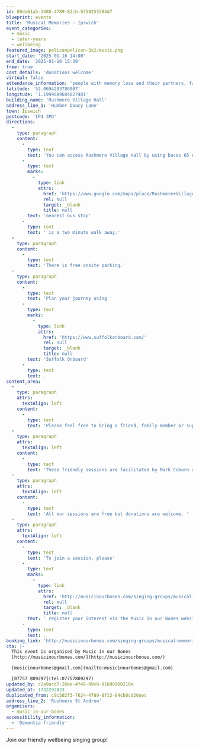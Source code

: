 ```yaml
---
id: 09de61a5-3488-4789-82cb-9758255584d7
blueprint: events
title: 'Musical Memories - Ipswich'
event_categories:
  - music
  - later-years
  - wellbeing
featured_image: pelicanpelican-3x2/music.png
start_date: '2025-01-16 14:00'
end_date: '2025-01-16 15:30'
free: true
cost_details: 'donations welcome'
virtual: false
attendance_information: 'people with memory loss and their partners, family members or close friends'
latitude: '52.0694203786907'
longitude: '1.1999689684027481'
building_name: 'Rushmere Village Hall'
address_line_1: 'Humber Doucy Lane'
town: Ipswich
postcode: 'IP4 3PD'
directions:
  -
    type: paragraph
    content:
      -
        type: text
        text: 'You can access Rushmere Village Hall by using buses 65 or 66. The '
      -
        type: text
        marks:
          -
            type: link
            attrs:
              href: 'https://www.google.com/maps/place/Rushmere+Village+Hall/@52.0693029,1.1954632,17z/data=!4m23!1m16!4m15!1m6!1m2!1s0x47d99f1ab05c3d81:0x9b2fdb1998414256!2sRushmere+Community+Hub!2m2!1d1.1999425!2d52.068996!1m6!1m2!1s0x47d99f053addd5e5:0x3db48323dc02f91b!2sPost+Box,+Rushmere+St+Andrew,+Ipswich+IP4+3PB!2m2!1d1.201398!2d52.067795!3e2!3m5!1s0x47d99f1abaf959bd:0xb3acc8eb7a3c4972!8m2!3d52.0692951!4d1.1999797!16s%2Fg%2F11bc73gqv3?entry=ttu&g_ep=EgoyMDI0MTExNy4wIKXMDSoASAFQAw%3D%3D'
              rel: null
              target: _blank
              title: null
        text: 'nearest bus stop'
      -
        type: text
        text: ' is a two minute walk away.'
  -
    type: paragraph
    content:
      -
        type: text
        text: 'There is free onsite parking.'
  -
    type: paragraph
    content:
      -
        type: text
        text: 'Plan your journey using '
      -
        type: text
        marks:
          -
            type: link
            attrs:
              href: 'https://www.suffolkonboard.com/'
              rel: null
              target: _blank
              title: null
        text: 'Suffolk Onboard'
      -
        type: text
        text: .
content_area:
  -
    type: paragraph
    attrs:
      textAlign: left
    content:
      -
        type: text
        text: 'Please feel free to bring a friend, family member or support worker with you! '
  -
    type: paragraph
    attrs:
      textAlign: left
    content:
      -
        type: text
        text: 'These friendly sessions are facilitated by Mark Coburn and Tracy Sharp and a team of wonderful singing volunteers. The sessions take place on the first and third Thursdays of the month.'
  -
    type: paragraph
    attrs:
      textAlign: left
    content:
      -
        type: text
        text: 'All our sessions are free but donations are welcome. '
  -
    type: paragraph
    attrs:
      textAlign: left
    content:
      -
        type: text
        text: 'To join a session, please'
      -
        type: text
        marks:
          -
            type: link
            attrs:
              href: 'http://musicinourbones.com/singing-groups/musical-memories/'
              rel: null
              target: _blank
              title: null
        text: ' register your interest via the Music in our Bones website'
      -
        type: text
        text: .
booking_link: 'http://musicinourbones.com/singing-groups/musical-memories/'
cta: |-
  This event is organised by Music in our Bones
  [http://musicinourbones.com/](http://musicinourbones.com/) 

  [musicinourbones@gmail.com](mailto:musicinourbones@gmail.com)

  [07757 809297](tel:07757809297)
updated_by: c2a9acd7-26be-4f49-89cb-918d0960210a
updated_at: 1732292823
duplicated_from: c9c3d2f3-7624-4789-8f13-84cb0cd20aec
address_line_2: 'Rushmere St Andrew'
organisers:
  - music-in-our-bones
accessibility_information:
  - 'Dementia friendly'
---
```

Join our friendly wellbeing singing group!